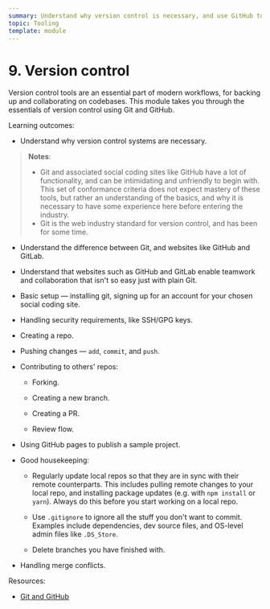 ```yaml
---
summary: Understand why version control is necessary, and use GitHub to store code and collaborate with others.
topic: Tooling
template: module
---
```


# 9. Version control

Version control tools are an essential part of modern workflows, for backing up and collaborating on codebases. This module takes you through the essentials of version control using Git and GitHub.

Learning outcomes:

- Understand why version control systems are necessary.

> **Notes**:
>
> - Git and associated social coding sites like GitHub have a lot of functionality, and can be intimidating and unfriendly to begin with. This set of conformance criteria does not expect mastery of these tools, but rather an understanding of the basics, and why it is necessary to have some experience here before entering the industry.
> - Git is the web industry standard for version control, and has been for some time.

- Understand the difference between Git, and websites like GitHub and GitLab.

- Understand that websites such as GitHub and GitLab enable teamwork and collaboration that isn't so easy just with plain Git.

- Basic setup — installing git, signing up for an account for your chosen social coding site.

- Handling security requirements, like SSH/GPG keys.

- Creating a repo.

- Pushing changes — `add`, `commit`, and `push`.

- Contributing to others' repos:

  - Forking.

  - Creating a new branch.

  - Creating a PR.

  - Review flow.

- Using GitHub pages to publish a sample project.

- Good housekeeping:

  - Regularly update local repos so that they are in sync with their remote counterparts. This includes pulling remote changes to your local repo, and installing package updates (e.g. with `npm install` or `yarn`). Always do this before you start working on a local repo.

  - Use `.gitignore` to ignore all the stuff you don't want to commit. Examples include dependencies, dev source files, and OS-level admin files like `.DS_Store`.

  - Delete branches you have finished with.

- Handling merge conflicts.

Resources:

- [Git and GitHub](https://developer.mozilla.org/docs/Learn/Tools_and_testing/GitHub)

